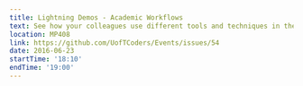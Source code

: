 ```yaml
---
title: Lightning Demos - Academic Workflows
text: See how your colleagues use different tools and techniques in their academic workflows.
location: MP408
link: https://github.com/UofTCoders/Events/issues/54
date: 2016-06-23
startTime: '18:10'
endTime: '19:00'
---
```

